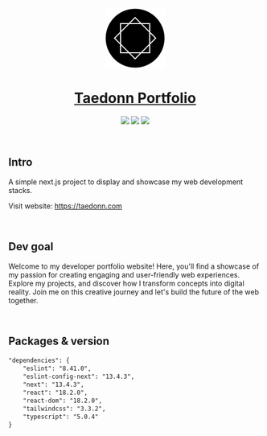 <p align="center">
  <a href="https://fonts.taedonn.com">
      <img src="./public/logo.png" height="120">
      <h1 align="center">Taedonn Portfolio</h1>
  </a>
  <p align="center">
    <img src="https://img.shields.io/badge/Made%20with-Next.js%20%4013.4.1-%23202124"/>
    <img src="https://img.shields.io/badge/Built%20on-Node%20%4016.13.2-%2337873A"/>
    <img src="https://img.shields.io/badge/Protected%20under-GPL%20v3.0-blue"/>
  </p>
</p>

&nbsp;

## Intro

A simple next.js project to display and showcase my web development stacks.

Visit website: https://taedonn.com

&nbsp;

## Dev goal

Welcome to my developer portfolio website! Here, you'll find a showcase of my passion for creating engaging and user-friendly web experiences. Explore my projects, and discover how I transform concepts into digital reality. Join me on this creative journey and let's build the future of the web together.

&nbsp;

## Packages & version

```
"dependencies": {
    "eslint": "8.41.0",
    "eslint-config-next": "13.4.3",
    "next": "13.4.3",
    "react": "18.2.0",
    "react-dom": "18.2.0",
    "tailwindcss": "3.3.2",
    "typescript": "5.0.4"
}
```
